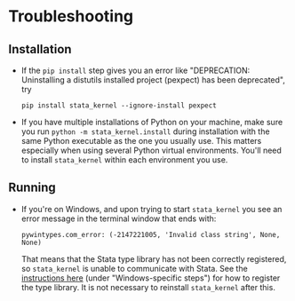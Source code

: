 # Troubleshooting

## Installation

- If the `pip install` step gives you an error like "DEPRECATION: Uninstalling a distutils installed project (pexpect) has been deprecated", try

    ```
    pip install stata_kernel --ignore-install pexpect
    ```

- If you have multiple installations of Python on your machine, make sure you run `python -m stata_kernel.install` during installation with the same Python executable as the one you usually use. This matters especially when using several Python virtual environments. You'll need to install `stata_kernel` within each environment you use.

## Running

- If you're on Windows, and upon trying to start `stata_kernel` you see an error message in the terminal window that ends with:

    ```
    pywintypes.com_error: (-2147221005, 'Invalid class string', None, None)
    ```

    That means that the Stata type library has not been correctly registered, so
    `stata_kernel` is unable to communicate with Stata. See the [instructions
    here](../../getting_started#prerequisites) (under "Windows-specific steps")
    for how to register the type library. It is not necessary to reinstall
    `stata_kernel` after this.
